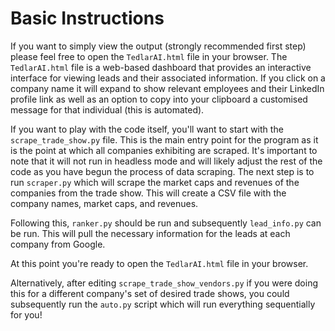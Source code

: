 # Basic Instructions

If you want to simply view the output (strongly recommended first step) please feel free to open the `TedlarAI.html` file in your browser.
The `TedlarAI.html` file is a web-based dashboard that provides an interactive interface for viewing leads and their associated information. If you click on a company name it will expand to show relevant employees and their LinkedIn profile link as well as an option to copy into your clipboard a customised message for that individual (this is automated).

If you want to play with the code itself, you'll want to start with the `scrape_trade_show.py` file. This is the main entry point for the program as it is the point at which all companies exhibiting are scraped. It's important to note that it will not run in headless mode and will likely adjust the rest of the code as you have begun the process of data scraping. 
The next step is to run `scraper.py` which will scrape the market caps and revenues of the companies from the trade show. This will create a CSV file with the company names, market caps, and revenues.

Following this, `ranker.py` should be run and subsequently `lead_info.py` can be run. This will pull the necessary information for the leads at each company from Google.

At this point you're ready to open the `TedlarAI.html` file in your browser.

Alternatively, after editing `scrape_trade_show_vendors.py` if you were doing this for a different company's set of desired trade shows, you could subsequently run the `auto.py` script which will run everything sequentially for you!